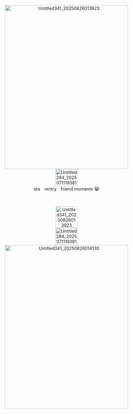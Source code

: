 <div align="center"><img width="400" height="533" alt="Untitled341_20250826013923" src="https://github.com/user-attachments/assets/a979a7c9-c6c2-4bf3-832f-a249cacd7393" />
<div align="center"><img width="73" height="56" alt="Untitled284_20250711193810" src="https://github.com/user-attachments/assets/d849d742-9087-48b4-9277-c70cf699d5ea" />
<div align="center"> ata⠀ rentry⠀ friend moments 😹
  
　　　　　　　
<div align="center"><img width="70" height="70" alt="Untitled341_20250826013923" src="https://github.com/user-attachments/assets/b3600527-9687-420e-bfa3-6dfefcdae9e7" />
<div align="center"><img width="73" height="56" alt="Untitled284_20250711193810" src="https://github.com/user-attachments/assets/d849d742-9087-48b4-9277-c70cf699d5ea" />
<div align="center"><img width="400" height="533" alt="Untitled341_20250826014130" src="https://github.com/user-attachments/assets/114a0ddf-22fa-43b4-aeec-af9a1b56e237" />
